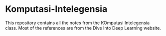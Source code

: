 # Komputasi-Intelegensia

This repository contains all the notes from the KOmputasi Intelegensia class. Most of the references are from the Dive Into Deep Learning website.
